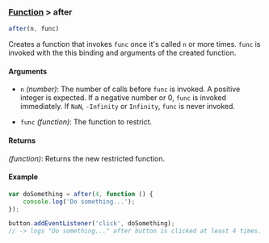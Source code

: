 ### [Function](../) > after

```js
after(n, func)
```

Creates a function that invokes `func` once it's called `n` or more times.
`func` is invoked with the this binding and arguments of the created function.

#### Arguments

- `n` _(number)_: The number of calls before `func` is invoked. A positive integer is expected. If a negative number or 0, `func` is invoked immediately. If `NaN`, `-Infinity` or `Infinity`, `func` is never invoked.

- `func` _(function)_: The function to restrict.

#### Returns

_(function)_: Returns the new restricted function.

#### Example
```js
var doSomething = after(4, function () {
    console.log('Do something...');
});

button.addEventListener('click', doSomething);
// -> logs "Do something..." after button is clicked at least 4 times.
```
